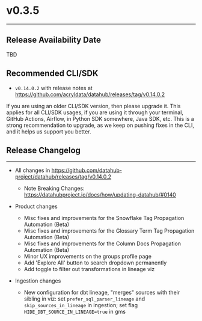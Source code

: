 # v0.3.5
---

Release Availability Date
---
TBD

Recommended CLI/SDK
---
- `v0.14.0.2` with release notes at https://github.com/acryldata/datahub/releases/tag/v0.14.0.2

If you are using an older CLI/SDK version, then please upgrade it. This applies for all CLI/SDK usages, if you are using it through your terminal, GitHub Actions, Airflow, in Python SDK somewhere, Java SDK, etc. This is a strong recommendation to upgrade, as we keep on pushing fixes in the CLI, and it helps us support you better.

## Release Changelog
---

- All changes in https://github.com/datahub-project/datahub/releases/tag/v0.14.0.2
    - Note Breaking Changes: https://datahubproject.io/docs/how/updating-datahub/#0140

- Product changes
    - Misc fixes and improvements for the Snowflake Tag Propagation Automation (Beta)
    - Misc fixes and improvements for the Glossary Term Tag Propagation Automation (Beta)
    - Misc fixes and improvements for the Column Docs Propagation Automation (Beta)
    - Minor UX improvements on the groups profile page
    - Add 'Explore All' button to search dropdown permanently
    - Add toggle to filter out transformations in lineage viz

- Ingestion changes
    - New configuration for dbt lineage, "merges" sources with their sibling in viz: set `prefer_sql_parser_lineage` and `skip_sources_in_lineage` in ingestion; set flag `HIDE_DBT_SOURCE_IN_LINEAGE=true` in gms
